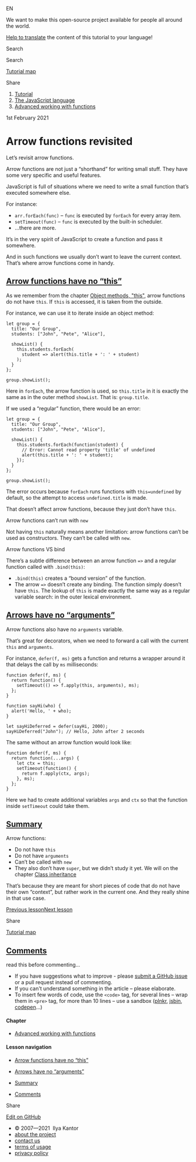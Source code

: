 EN

<!-- -->

We want to make this open-source project available for people all around the world.

[Help to translate](https://javascript.info/translate) the content of this tutorial to your language!

Search

Search

<a href="/tutorial/map" class="map"><span class="map__text">Tutorial map</span></a>

<span class="share-icons__title">Share</span><a href="https://twitter.com/share?url=https%3A%2F%2Fjavascript.info%2Farrow-functions" class="share share_tw"></a><a href="https://www.facebook.com/sharer/sharer.php?s=100&amp;p%5Burl%5D=https%3A%2F%2Fjavascript.info%2Farrow-functions" class="share share_fb"></a>

1.  <a href="/" class="breadcrumbs__link"><span class="breadcrumbs__hidden-text">Tutorial</span></a>
2.  <span id="breadcrumb-1"><a href="/js" class="breadcrumbs__link"><span>The JavaScript language</span></a></span>
3.  <span id="breadcrumb-2"><a href="/advanced-functions" class="breadcrumbs__link"><span>Advanced working with functions</span></a></span>

1st February 2021

# Arrow functions revisited

Let’s revisit arrow functions.

Arrow functions are not just a “shorthand” for writing small stuff. They have some very specific and useful features.

JavaScript is full of situations where we need to write a small function that’s executed somewhere else.

For instance:

- `arr.forEach(func)` – `func` is executed by `forEach` for every array item.
- `setTimeout(func)` – `func` is executed by the built-in scheduler.
- …there are more.

It’s in the very spirit of JavaScript to create a function and pass it somewhere.

And in such functions we usually don’t want to leave the current context. That’s where arrow functions come in handy.

## <a href="#arrow-functions-have-no-this" id="arrow-functions-have-no-this" class="main__anchor">Arrow functions have no “this”</a>

As we remember from the chapter [Object methods, "this"](/object-methods), arrow functions do not have `this`. If `this` is accessed, it is taken from the outside.

For instance, we can use it to iterate inside an object method:

<a href="#" class="toolbar__button toolbar__button_run" title="run"></a>

<a href="#" class="toolbar__button toolbar__button_edit" title="open in sandbox"></a>

    let group = {
      title: "Our Group",
      students: ["John", "Pete", "Alice"],

      showList() {
        this.students.forEach(
          student => alert(this.title + ': ' + student)
        );
      }
    };

    group.showList();

Here in `forEach`, the arrow function is used, so `this.title` in it is exactly the same as in the outer method `showList`. That is: `group.title`.

If we used a “regular” function, there would be an error:

<a href="#" class="toolbar__button toolbar__button_run" title="run"></a>

<a href="#" class="toolbar__button toolbar__button_edit" title="open in sandbox"></a>

    let group = {
      title: "Our Group",
      students: ["John", "Pete", "Alice"],

      showList() {
        this.students.forEach(function(student) {
          // Error: Cannot read property 'title' of undefined
          alert(this.title + ': ' + student);
        });
      }
    };

    group.showList();

The error occurs because `forEach` runs functions with `this=undefined` by default, so the attempt to access `undefined.title` is made.

That doesn’t affect arrow functions, because they just don’t have `this`.

<span class="important__type">Arrow functions can’t run with `new`</span>

Not having `this` naturally means another limitation: arrow functions can’t be used as constructors. They can’t be called with `new`.

<span class="important__type">Arrow functions VS bind</span>

There’s a subtle difference between an arrow function `=>` and a regular function called with `.bind(this)`:

- `.bind(this)` creates a “bound version” of the function.
- The arrow `=>` doesn’t create any binding. The function simply doesn’t have `this`. The lookup of `this` is made exactly the same way as a regular variable search: in the outer lexical environment.

## <a href="#arrows-have-no-arguments" id="arrows-have-no-arguments" class="main__anchor">Arrows have no “arguments”</a>

Arrow functions also have no `arguments` variable.

That’s great for decorators, when we need to forward a call with the current `this` and `arguments`.

For instance, `defer(f, ms)` gets a function and returns a wrapper around it that delays the call by `ms` milliseconds:

<a href="#" class="toolbar__button toolbar__button_run" title="run"></a>

<a href="#" class="toolbar__button toolbar__button_edit" title="open in sandbox"></a>

    function defer(f, ms) {
      return function() {
        setTimeout(() => f.apply(this, arguments), ms);
      };
    }

    function sayHi(who) {
      alert('Hello, ' + who);
    }

    let sayHiDeferred = defer(sayHi, 2000);
    sayHiDeferred("John"); // Hello, John after 2 seconds

The same without an arrow function would look like:

    function defer(f, ms) {
      return function(...args) {
        let ctx = this;
        setTimeout(function() {
          return f.apply(ctx, args);
        }, ms);
      };
    }

Here we had to create additional variables `args` and `ctx` so that the function inside `setTimeout` could take them.

## <a href="#summary" id="summary" class="main__anchor">Summary</a>

Arrow functions:

- Do not have `this`
- Do not have `arguments`
- Can’t be called with `new`
- They also don’t have `super`, but we didn’t study it yet. We will on the chapter [Class inheritance](/class-inheritance)

That’s because they are meant for short pieces of code that do not have their own “context”, but rather work in the current one. And they really shine in that use case.

<a href="/bind" class="page__nav page__nav_prev"><span class="page__nav-text"><span class="page__nav-text-shortcut"></span></span><span class="page__nav-text-alternate">Previous lesson</span></a><a href="/object-properties" class="page__nav page__nav_next"><span class="page__nav-text"><span class="page__nav-text-shortcut"></span></span><span class="page__nav-text-alternate">Next lesson</span></a>

<span class="share-icons__title">Share</span><a href="https://twitter.com/share?url=https%3A%2F%2Fjavascript.info%2Farrow-functions" class="share share_tw"></a><a href="https://www.facebook.com/sharer/sharer.php?s=100&amp;p%5Burl%5D=https%3A%2F%2Fjavascript.info%2Farrow-functions" class="share share_fb"></a>

<a href="/tutorial/map" class="map"><span class="map__text">Tutorial map</span></a>

## <a href="#comments" id="comments">Comments</a>

<span class="comments__read-before-link">read this before commenting…</span>

- If you have suggestions what to improve - please [submit a GitHub issue](https://github.com/javascript-tutorial/en.javascript.info/issues/new) or a pull request instead of commenting.
- If you can't understand something in the article – please elaborate.
- To insert few words of code, use the `<code>` tag, for several lines – wrap them in `<pre>` tag, for more than 10 lines – use a sandbox ([plnkr](https://plnkr.co/edit/?p=preview), [jsbin](https://jsbin.com), [codepen](http://codepen.io)…)

<a href="/tutorial/map" class="map"></a>

#### Chapter

- <a href="/advanced-functions" class="sidebar__link">Advanced working with functions</a>

#### Lesson navigation

- <a href="#arrow-functions-have-no-this" class="sidebar__link">Arrow functions have no “this”</a>
- <a href="#arrows-have-no-arguments" class="sidebar__link">Arrows have no “arguments”</a>
- <a href="#summary" class="sidebar__link">Summary</a>

- <a href="#comments" class="sidebar__link">Comments</a>

Share

<a href="https://twitter.com/share?url=https%3A%2F%2Fjavascript.info%2Farrow-functions" class="share share_tw sidebar__share"></a><a href="https://www.facebook.com/sharer/sharer.php?s=100&amp;p%5Burl%5D=https%3A%2F%2Fjavascript.info%2Farrow-functions" class="share share_fb sidebar__share"></a>

<a href="https://github.com/javascript-tutorial/en.javascript.info/blob/master/1-js/06-advanced-functions/12-arrow-functions" class="sidebar__link">Edit on GitHub</a>

- © 2007—2021  Ilya Kantor
- <a href="/about" class="page-footer__link">about the project</a>
- <a href="/about#contact-us" class="page-footer__link">contact us</a>
- <a href="/terms" class="page-footer__link">terms of usage</a>
- <a href="/privacy" class="page-footer__link">privacy policy</a>
